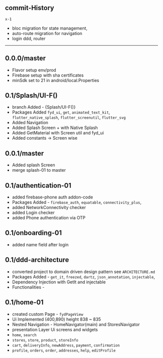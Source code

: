 ## commit-History

`x-1`  
 * bloc migration for state management,
 * auto-route migration for navigation 
 * login ddd, router


-----------------------------------------
## 0.0.0/master
 * Flavor setup env/prod
 * Firebase setup with sha certificates
 * minSdk set to 21 in android/local.Properties

## 0.1/Splash/UI-F()
 * branch Added - {Splash/UI-F()}
 * Packages Added `fyd_ui`, `get`, `animated_text_kit`, `flutter_native_splash`,
   `flutter_screenutil`, `flutter_svg`
 * Added Navigation
 * Added Splash Screen + with Native Splash
 * Added GetMaterial with Screen util and fyd_ui
 * Added constants <String> -> Screen wise 

## 0.0.1/master
 * Added splash Screen 
 * merge splash-01 to master

## 0.1/authentication-01
 * added firebase-phone auth addon-code
 * Packages Added - `firebase_auth`, `equatable`, `connectivity_plus`, 
 * added NetworkConnectivity checker
 * added Login checker
 * added Phone authentication via OTP

## 0.1/onboarding-01
 * added name field after login

## 0.1/ddd-architecture
 * converted project to domain driven design pattern see `ARCHITECTURE.md`
 * Packages Added - `get_it`, `freezed`, `dartz`, `json_annotation`, `injectable`,
 * Dependency Injection with GetIt and injectable 
 * Functionalities - <Networking> <Splash> <Authenticaion>

## 0.1/home-01
 * created custom Page - `fydPageView`
 * Ui Implemented (400,890)  height 838 ~ 835
 * Nested Navigation - HomeNavigator(main) and StoresNavigator
 * presentation Layer Ui screens and widgets 
 * `home`, `search`
 * `stores`, `store`, `product`, `storeInfo`
 * `cart`, `deliveryInfo`, `newAddress`, `payment`, `confirmation`
 * `profile`, `orders`, `order`, `addresses`, `help`, `editProfile`
 

 
